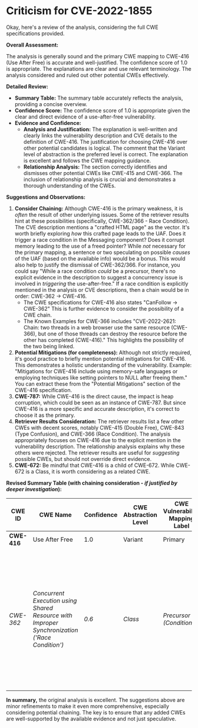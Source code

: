 # Criticism for CVE-2022-1855

Okay, here's a review of the analysis, considering the full CWE specifications provided.

**Overall Assessment:**

The analysis is generally sound and the primary CWE mapping to CWE-416 (Use After Free) is accurate and well-justified.  The confidence score of 1.0 is appropriate. The explanations are clear and use relevant terminology. The analysis considered and ruled out other potential CWEs effectively.

**Detailed Review:**

*   **Summary Table:** The summary table accurately reflects the analysis, providing a concise overview.
*   **Confidence Score:** The confidence score of 1.0 is appropriate given the clear and direct evidence of a use-after-free vulnerability.
*   **Evidence and Confidence:**
    *   **Analysis and Justification:** The explanation is well-written and clearly links the vulnerability description and CVE details to the definition of CWE-416. The justification for choosing CWE-416 over other potential candidates is logical. The comment that the Variant level of abstraction is the preferred level is correct. The explanation is excellent and follows the CWE mapping guidance.
    *   **Relationship Analysis:** The section correctly identifies and dismisses other potential CWEs like CWE-415 and CWE-366. The inclusion of relationship analysis is crucial and demonstrates a thorough understanding of the CWEs.

**Suggestions and Observations:**

1.  **Consider Chaining:** Although CWE-416 is the primary weakness, it is *often* the result of other underlying issues. Some of the retriever results hint at these possibilities (specifically, CWE-362/366 - Race Condition). The CVE description mentions a "crafted HTML page" as the vector. It's worth briefly exploring *how* this crafted page leads to the UAF.  Does it trigger a race condition in the Messaging component? Does it corrupt memory leading to the use of a freed pointer?  While *not* necessary for the primary mapping, a sentence or two speculating on possible *causes* of the UAF (based on the available info) would be a bonus. This would also help to justify the dismissal of CWE-362/366. For instance, you could say "While a race condition *could* be a precursor, there's no explicit evidence in the description to suggest a concurrency issue is involved in *triggering* the use-after-free." If a race condition is explicitly mentioned in the analysis or CVE descriptions, then a chain would be in order: CWE-362 -> CWE-416.
    *   The CWE specifications for CWE-416 also states "CanFollow -> CWE-362" This is further evidence to consider the possibility of a CWE chain.
    *   The Known Examples for CWE-366 includes "CVE-2022-2621: Chain: two threads in a web browser use the same resource (CWE-366), but one of those threads can destroy the resource before the other has completed (CWE-416)." This highlights the possibility of the two being linked.
2.  **Potential Mitigations (for completeness):** Although not strictly required, it's good practice to briefly mention potential mitigations for CWE-416. This demonstrates a holistic understanding of the vulnerability. Example: "Mitigations for CWE-416 include using memory-safe languages or employing techniques like setting pointers to NULL after freeing them." You can extract these from the "Potential Mitigations" section of the CWE-416 specification.
3.  **CWE-787:** While CWE-416 is the direct cause, the impact is heap corruption, which could be seen as an instance of CWE-787. But since CWE-416 is a more specific and accurate description, it's correct to choose it as the primary.
4.  **Retriever Results Consideration:** The retriever results list a few other CWEs with decent scores, notably CWE-415 (Double Free), CWE-843 (Type Confusion), and CWE-366 (Race Condition).  The analysis appropriately focuses on CWE-416 due to the explicit mention in the vulnerability description.  The relationship analysis explains why these others were rejected. The retriever results are useful for *suggesting* possible CWEs, but should not override direct evidence.
5.  **CWE-672:** Be mindful that CWE-416 is a child of CWE-672. While CWE-672 is a Class, it is worth considering as a related CWE.

**Revised Summary Table (with chaining consideration - *if justified by deeper investigation*):**

| CWE ID         | CWE Name                                                                 | Confidence | CWE Abstraction Level | CWE Vulnerability Mapping Label | CWE-Vulnerability Mapping Notes                                                                                                                                                                                                                                |
| -------------- | ------------------------------------------------------------------------ | ---------- | --------------------- | ------------------------------- | -------------------------------------------------------------------------------------------------------------------------------------------------------------------------------------------------------------------------------------------------------------- |
| **CWE-416**     | Use After Free                                                             | 1.0        | Variant               | Primary                         | Allowed                                                                                                                                                                                                                                                   |
| *CWE-362*      | *Concurrent Execution using Shared Resource with Improper Synchronization ('Race Condition')* | *0.6*       | *Class*             | *Precursor (Conditional)*                      | *Allowed-with-Review - Only include if further investigation reveals a race condition is involved in triggering the UAF.  Low confidence without direct evidence in the descriptions.* |

**In summary,** the original analysis is excellent. The suggestions above are minor refinements to make it even more comprehensive, especially considering potential chaining. The key is to ensure that any added CWEs are well-supported by the available evidence and not just speculative.